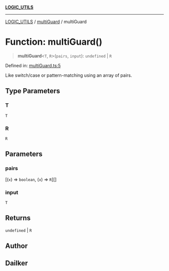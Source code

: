 [**LOGIC_UTILS**](../../README.md)

***

[LOGIC_UTILS](../../README.md) / [multiGuard](../README.md) / multiGuard

# Function: multiGuard()

> **multiGuard**\<`T`, `R`\>(`pairs`, `input`): `undefined` \| `R`

Defined in: [multiGuard.ts:5](https://github.com/dailker/everyutil/blob/0531b9744e97cf76b2fb0fb9c6a72c61ec9e2b23/src/logic/multiGuard.ts#L5)

Like switch/case or pattern-matching using an array of pairs.

## Type Parameters

### T

`T`

### R

`R`

## Parameters

### pairs

\[(`x`) => `boolean`, (`x`) => `R`\][]

### input

`T`

## Returns

`undefined` \| `R`

## Author

## Dailker
